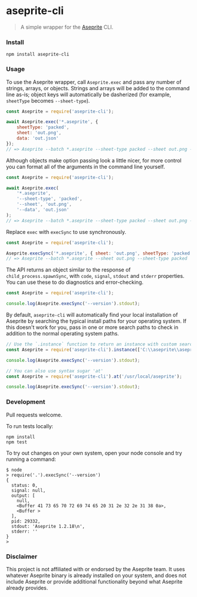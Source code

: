 # aseprite-cli

> A simple wrapper for the [Aseprite](https://www.aseprite.org/) CLI.

### Install

```console
npm install aseprite-cli
```

### Usage

To use the Aseprite wrapper, call `Aseprite.exec` and pass any number of strings, arrays, or objects. Strings
and arrays will be added to the command line as-is; object keys will automatically be dasherized (for example,
`sheetType` becomes `--sheet-type`).

```js
const Aseprite = require('aseprite-cli');

await Aseprite.exec('*.aseprite', {
    sheetType: 'packed',
    sheet: 'out.png',
    data: 'out.json'
});
// => Aseprite --batch *.aseprite --sheet-type packed --sheet out.png --data out.json
```

Although objects make option passing look a little nicer, for more control you can format all of the arguments
in the command line yourself.

```js
const Aseprite = require('aseprite-cli');

await Aseprite.exec(
    '*.aseprite',
    '--sheet-type', 'packed',
    '--sheet', 'out.png',
    '--data', 'out.json'
);
// => Aseprite --batch *.aseprite --sheet-type packed --sheet out.png --data out.json
```

Replace `exec` with `execSync` to use synchronously.

```js
const Aseprite = require('aseprite-cli');

Aseprite.execSync('*.aseprite', { sheet: 'out.png', sheetType: 'packed' });
// => Aseprite --batch *.aseprite --sheet out.png --sheet-type packed
```

The API returns an object similar to the response of `child_process.spawnSync`, with `code`, `signal`,
`stdout` and `stderr` properties. You can use these to do diagnostics and error-checking.

```js
const Aseprite = require('aseprite-cli');

console.log(Aseprite.execSync('--version').stdout);
```

By default, `aseprite-cli` will automatically find your local installation of Aseprite by searching the
typical install paths for your operating system. If this doesn't work for you, pass in one or more
search paths to check in addition to the normal operating system paths.

```js
// Use the `.instance` function to return an instance with custom search paths
const Aseprite = require('aseprite-cli').instance(['C:\\aseprite\\aseprite.exe', '~/aseprite/aseprite']);

console.log(Aseprite.execSync('--version').stdout);
```

```js
// You can also use syntax sugar 'at'
const Aseprite = require('aseprite-cli').at('/usr/local/aseprite');

console.log(Aseprite.execSync('--version').stdout);
```

### Development

Pull requests welcome.

To run tests locally:

```console
npm install
npm test
```

To try out changes on your own system, open your node console and try running a command:

```console
$ node
> require('.').execSync('--version')
{
  status: 0,
  signal: null,
  output: [
    null,
    <Buffer 41 73 65 70 72 69 74 65 20 31 2e 32 2e 31 38 0a>,
    <Buffer >
  ],
  pid: 29332,
  stdout: 'Aseprite 1.2.18\n',
  stderr: ''
}
>
```

### Disclaimer

This project is not affiliated with or endorsed by the Aseprite team. It uses whatever Aseprite binary
is already installed on your system, and does not include Aseprite or provide additional functionality
beyond what Aseprite already provides.

